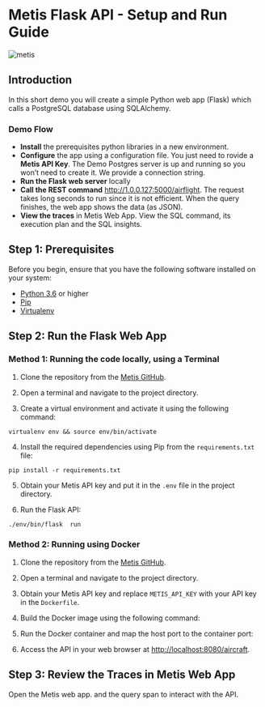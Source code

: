 # Metis Flask API - Setup and Run Guide

![metis](https://static-asserts-public.s3.eu-central-1.amazonaws.com/metis-min-logo.png)

## Introduction
In this short demo you will create a simple Python web app (Flask) which calls a PostgreSQL database using SQLAlchemy. 

### Demo Flow
- **Install** the prerequisites python libraries in a new environment.
- **Configure** the app using a configuration file. You just need to rovide a **Metis API Key**. The Demo Postgres server is up and running so you won’t need to create it. We provide a connection string. 
- **Run the Flask web server** locally
- **Call the REST command**  http://1.0.0.127:5000/airflight. The request takes long seconds to run since it is not efficient. When the query finishes, the web app shows the data (as JSON).  
- **View the traces** in Metis Web App. View the SQL command, its execution plan and the SQL insights.


## Step 1: Prerequisites

Before you begin, ensure that you have the following software installed on your system:

- [Python 3.6](https://www.python.org/downloads/release/python-365/) or higher
- [Pip](https://pip.pypa.io/en/stable/installation/)
- [Virtualenv](https://virtualenv.pypa.io/en/latest/installation.html)

## Step 2: Run the Flask Web App

### Method 1: Running the code locally, using a Terminal

1. Clone the repository from the [Metis GitHub](https://github.com/metis-data/metis-flask-api).
2. Open a terminal and navigate to the project directory.

3. Create a virtual environment and activate it using the following command: 
```
virtualenv env && source env/bin/activate
```


4. Install the required dependencies using Pip from the `requirements.txt` file: 

 ```
 pip install -r requirements.txt
 ```

5. Obtain your Metis API key and put it in the `.env` file in the project directory.

6. Run the Flask API: 
 ```
 ./env/bin/flask  run
```



### Method 2: Running using Docker

1. Clone the repository from the [Metis GitHub](https://github.com/metis-data/metis-flask-api).

2. Open a terminal and navigate to the project directory.

3. Obtain your Metis API key and replace `METIS_API_KEY` with your API key in the `Dockerfile`.

4. Build the Docker image using the following command:

5. Run the Docker container and map the host port to the container port:

6. Access the API in your web browser at [http://localhost:8080/aircraft](http://localhost:5000/all_aircraft).

## Step 3: Review the Traces in Metis Web App
Open the Metis web app.  and the query span to interact with the API.